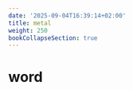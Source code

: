 ```yaml
---
date: '2025-09-04T16:39:14+02:00'
title: metal
weight: 250
bookCollapseSection: true
---
```

# word
